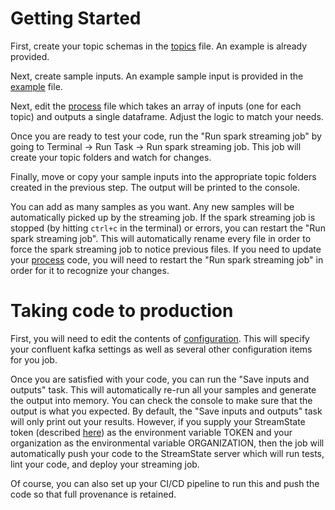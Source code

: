 # Getting Started

First, create your topic schemas in the [topics](./topics/topics.json) file.  An example is already provided.

Next, create sample inputs.  An example sample input is provided in the [example](./samples/example.json) file.  

Next, edit the [process](./process.py) file which takes an array of inputs (one for each topic) and outputs a single dataframe.  Adjust the logic to match your needs.

Once you are ready to test your code, run the "Run spark streaming job" by going to Terminal -> Run Task -> Run spark streaming job.  This job will create your topic folders and watch for changes.  

Finally, move or copy your sample inputs into the appropriate topic folders created in the previous step.  The output will be printed to the console.  

You can add as many samples as you want.  Any new samples will be automatically picked up by the streaming job.  If the spark streaming job is stopped (by hitting `ctrl+c` in the terminal) or errors, you can restart the "Run spark streaming job".  This will automatically rename every file in order to force the spark streaming job to notice previous files.  If you need to update your [process](./process.py) code, you will need to restart the "Run spark streaming job" in order for it to recognize your changes.

# Taking code to production

First, you will need to edit the contents of [configuration](./config/config.yml).  This will specify your confluent kafka settings as well as several other configuration items for you job.  

Once you are satisfied with your code, you can run the "Save inputs and outputs" task.  This will automatically re-run all your samples and generate the output into memory.  You can check the console to make sure that the output is what you expected.  By default, the "Save inputs and outputs" task will only print out your results.  However, if you supply your StreamState token (described [here](https://github.com/StreamState/terraform-k8s-configuration#deploy-workflow)) as the environment variable TOKEN and your organization as the environmental variable ORGANIZATION, then the job will automatically push your code to the StreamState server which will run tests, lint your code, and deploy your streaming job.

Of course, you can also set up your CI/CD pipeline to run this and push the code so that full provenance is retained.  

